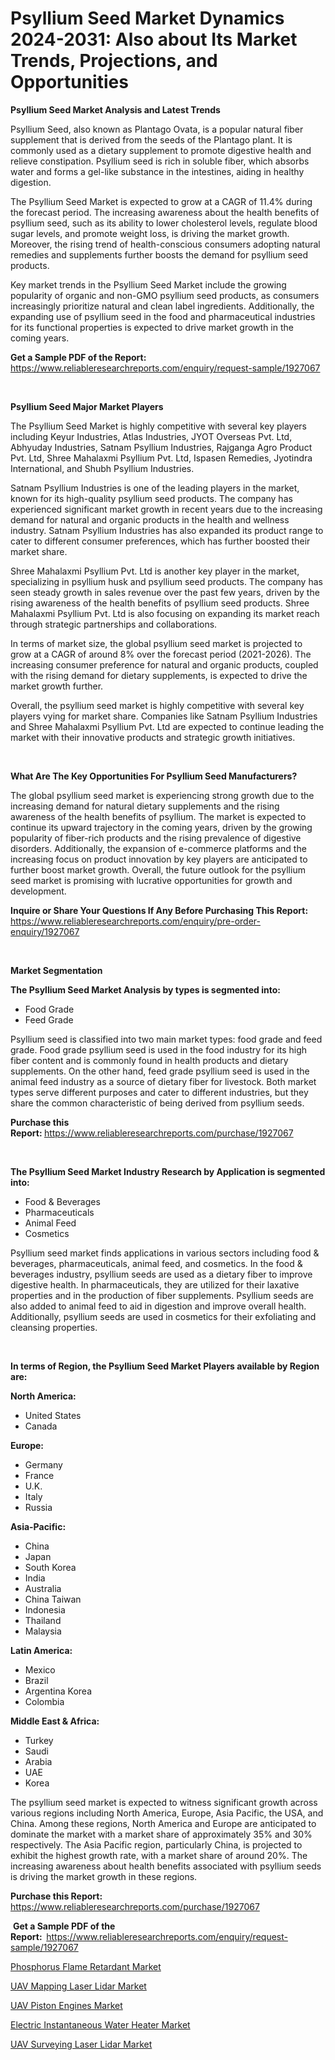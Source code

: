 <p><h1>Psyllium Seed Market Dynamics 2024-2031: Also about Its Market Trends, Projections, and Opportunities</h1></p><p><strong>Psyllium Seed Market Analysis and Latest Trends</strong></p>
<p><p>Psyllium Seed, also known as Plantago Ovata, is a popular natural fiber supplement that is derived from the seeds of the Plantago plant. It is commonly used as a dietary supplement to promote digestive health and relieve constipation. Psyllium seed is rich in soluble fiber, which absorbs water and forms a gel-like substance in the intestines, aiding in healthy digestion.</p><p>The Psyllium Seed Market is expected to grow at a CAGR of 11.4% during the forecast period. The increasing awareness about the health benefits of psyllium seed, such as its ability to lower cholesterol levels, regulate blood sugar levels, and promote weight loss, is driving the market growth. Moreover, the rising trend of health-conscious consumers adopting natural remedies and supplements further boosts the demand for psyllium seed products.</p><p>Key market trends in the Psyllium Seed Market include the growing popularity of organic and non-GMO psyllium seed products, as consumers increasingly prioritize natural and clean label ingredients. Additionally, the expanding use of psyllium seed in the food and pharmaceutical industries for its functional properties is expected to drive market growth in the coming years.</p></p>
<p><strong>Get a Sample PDF of the Report:&nbsp;</strong> <a href="https://www.reliableresearchreports.com/enquiry/request-sample/1927067">https://www.reliableresearchreports.com/enquiry/request-sample/1927067</a></p>
<p>&nbsp;</p>
<p><strong>Psyllium Seed Major Market Players</strong></p>
<p><p>The Psyllium Seed Market is highly competitive with several key players including Keyur Industries, Atlas Industries, JYOT Overseas Pvt. Ltd, Abhyuday Industries, Satnam Psyllium Industries, Rajganga Agro Product Pvt. Ltd, Shree Mahalaxmi Psyllium Pvt. Ltd, Ispasen Remedies, Jyotindra International, and Shubh Psyllium Industries.</p><p>Satnam Psyllium Industries is one of the leading players in the market, known for its high-quality psyllium seed products. The company has experienced significant market growth in recent years due to the increasing demand for natural and organic products in the health and wellness industry. Satnam Psyllium Industries has also expanded its product range to cater to different consumer preferences, which has further boosted their market share.</p><p>Shree Mahalaxmi Psyllium Pvt. Ltd is another key player in the market, specializing in psyllium husk and psyllium seed products. The company has seen steady growth in sales revenue over the past few years, driven by the rising awareness of the health benefits of psyllium seed products. Shree Mahalaxmi Psyllium Pvt. Ltd is also focusing on expanding its market reach through strategic partnerships and collaborations.</p><p>In terms of market size, the global psyllium seed market is projected to grow at a CAGR of around 8% over the forecast period (2021-2026). The increasing consumer preference for natural and organic products, coupled with the rising demand for dietary supplements, is expected to drive the market growth further.</p><p>Overall, the psyllium seed market is highly competitive with several key players vying for market share. Companies like Satnam Psyllium Industries and Shree Mahalaxmi Psyllium Pvt. Ltd are expected to continue leading the market with their innovative products and strategic growth initiatives.</p></p>
<p>&nbsp;</p>
<p><strong>What Are The Key Opportunities For Psyllium Seed Manufacturers?</strong></p>
<p><p>The global psyllium seed market is experiencing strong growth due to the increasing demand for natural dietary supplements and the rising awareness of the health benefits of psyllium. The market is expected to continue its upward trajectory in the coming years, driven by the growing popularity of fiber-rich products and the rising prevalence of digestive disorders. Additionally, the expansion of e-commerce platforms and the increasing focus on product innovation by key players are anticipated to further boost market growth. Overall, the future outlook for the psyllium seed market is promising with lucrative opportunities for growth and development.</p></p>
<p><strong>Inquire or Share Your Questions If Any Before Purchasing This Report:</strong> <a href="https://www.reliableresearchreports.com/enquiry/pre-order-enquiry/1927067">https://www.reliableresearchreports.com/enquiry/pre-order-enquiry/1927067</a></p>
<p>&nbsp;</p>
<p><strong>Market Segmentation</strong></p>
<p><strong>The Psyllium Seed Market Analysis by types is segmented into:</strong></p>
<p><ul><li>Food Grade</li><li>Feed Grade</li></ul></p>
<p><p>Psyllium seed is classified into two main market types: food grade and feed grade. Food grade psyllium seed is used in the food industry for its high fiber content and is commonly found in health products and dietary supplements. On the other hand, feed grade psyllium seed is used in the animal feed industry as a source of dietary fiber for livestock. Both market types serve different purposes and cater to different industries, but they share the common characteristic of being derived from psyllium seeds.</p></p>
<p><strong>Purchase this Report:&nbsp;</strong><a href="https://www.reliableresearchreports.com/purchase/1927067">https://www.reliableresearchreports.com/purchase/1927067</a></p>
<p>&nbsp;</p>
<p><strong>The Psyllium Seed Market Industry Research by Application is segmented into:</strong></p>
<p><ul><li>Food & Beverages</li><li>Pharmaceuticals</li><li>Animal Feed</li><li>Cosmetics</li></ul></p>
<p><p>Psyllium seed market finds applications in various sectors including food & beverages, pharmaceuticals, animal feed, and cosmetics. In the food & beverages industry, psyllium seeds are used as a dietary fiber to improve digestive health. In pharmaceuticals, they are utilized for their laxative properties and in the production of fiber supplements. Psyllium seeds are also added to animal feed to aid in digestion and improve overall health. Additionally, psyllium seeds are used in cosmetics for their exfoliating and cleansing properties.</p></p>
<p>&nbsp;</p>
<p><strong>In terms of Region, the Psyllium Seed Market Players available by Region are:</strong></p>
<p>
    <p> <strong> North America: </strong>
        <ul>
            <li>United States</li>
            <li>Canada</li>
        </ul>
        </p> 
    <p> <strong> Europe: </strong>
        <ul>
            <li>Germany</li>
            <li>France</li>
            <li>U.K.</li>
            <li>Italy</li>
            <li>Russia</li>
        </ul>
        </p> 
    <p> <strong> Asia-Pacific: </strong>
        <ul>
            <li>China</li>
            <li>Japan</li>
            <li>South Korea</li>
            <li>India</li>
            <li>Australia</li>
            <li>China Taiwan</li>
            <li>Indonesia</li>
            <li>Thailand</li>
            <li>Malaysia</li>
        </ul>
        </p> 
    <p> <strong> Latin America: </strong>
        <ul>
            <li>Mexico</li>
            <li>Brazil</li>
            <li>Argentina Korea</li>
            <li>Colombia</li>
        </ul>
        </p> 
    <p> <strong> Middle East & Africa: </strong>
        <ul>
            <li>Turkey</li>
            <li>Saudi</li>
            <li>Arabia</li>
            <li>UAE</li>
            <li>Korea</li>
        </ul>
    </p>
    </p>
<p><p>The psyllium seed market is expected to witness significant growth across various regions including North America, Europe, Asia Pacific, the USA, and China. Among these regions, North America and Europe are anticipated to dominate the market with a market share of approximately 35% and 30% respectively. The Asia Pacific region, particularly China, is projected to exhibit the highest growth rate, with a market share of around 20%. The increasing awareness about health benefits associated with psyllium seeds is driving the market growth in these regions.</p></p>
<p><strong>Purchase this Report: </strong><a href="https://www.reliableresearchreports.com/purchase/1927067">https://www.reliableresearchreports.com/purchase/1927067</a></p>
<p>&nbsp;<strong>Get a Sample PDF of the Report:&nbsp;&nbsp;</strong><a href="https://www.reliableresearchreports.com/enquiry/request-sample/1927067">https://www.reliableresearchreports.com/enquiry/request-sample/1927067</a></p>
<p><strong></strong></p>
<p><p><a href="https://view.publitas.com/reportprime-1/insights-into-phosphorus-flame-retardant-market-size-analysing-market-share-trends-and-growth-from-2024-to-2031/">Phosphorus Flame Retardant Market</a></p><p><a href="https://noble-drawer-34c.notion.site/UAV-Mapping-Laser-Lidar-Market-Offers-Provide-Insightful-Data-for-the-Time-Period-from-2024-to-2031--e4031246cb54449a9d80e5cea1902eb7">UAV Mapping Laser Lidar Market</a></p><p><a href="https://iodized-pantydraco-05c.notion.site/UAV-Piston-Engines-Market-Provides-a-Comprehensive-Analysis-Including-a-Macro-Overview-of-the-Market-27659ed333e147f580922055f8039b86">UAV Piston Engines Market</a></p><p><a href="https://view.publitas.com/reportprime-1/electric-instantaneous-water-heater-market-provides-a-comprehensive-analysis-including-a-macro-overview-of-the-market-as-well-as-micro-details-such-as-market-size-and-competitive-landscape/">Electric Instantaneous Water Heater Market</a></p><p><a href="https://three-jumbo-f6d.notion.site/UAV-Surveying-Laser-Lidar-Market-Size-Market-Trends-and-Growth-Outlook-forecasted-for-period-from--fedd33b48b8642edb59c2e004b527511">UAV Surveying Laser Lidar Market</a></p></p>